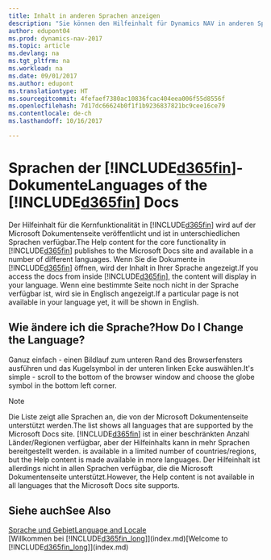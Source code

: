 ```yaml
---
title: Inhalt in anderen Sprachen anzeigen
description: "Sie können den Hilfeinhalt für Dynamics NAV in anderen Sprachen anzeigen."
author: edupont04
ms.prod: dynamics-nav-2017
ms.topic: article
ms.devlang: na
ms.tgt_pltfrm: na
ms.workload: na
ms.date: 09/01/2017
ms.author: edupont
ms.translationtype: HT
ms.sourcegitcommit: 4fefaef7380ac10836fcac404eea006f55d8556f
ms.openlocfilehash: 7d17dc66624b0f1f1b9236837821bc9cee16ce79
ms.contentlocale: de-ch
ms.lasthandoff: 10/16/2017

---
```

# <a name="languages-of-the-included365finincludesd365finmdmd-docs"></a><span data-ttu-id="a6613-103">Sprachen der [!INCLUDE[d365fin](includes/d365fin_md.md)]-Dokumente</span><span class="sxs-lookup"><span data-stu-id="a6613-103">Languages of the [!INCLUDE[d365fin](includes/d365fin_md.md)] Docs</span></span>
<span data-ttu-id="a6613-104">Der Hilfeinhalt für die Kernfunktionalität in [!INCLUDE[d365fin](includes/d365fin_md.md)] wird auf der Microsoft Dokumentenseite veröffentlicht und ist in unterschiedlichen Sprachen verfügbar.</span><span class="sxs-lookup"><span data-stu-id="a6613-104">The Help content for the core functionality in [!INCLUDE[d365fin](includes/d365fin_md.md)] publishes to the Microsoft Docs site and available in a number of different languages.</span></span> <span data-ttu-id="a6613-105">Wenn Sie die Dokumente in [!INCLUDE[d365fin](includes/d365fin_md.md)] öffnen, wird der Inhalt in Ihrer Sprache angezeigt.</span><span class="sxs-lookup"><span data-stu-id="a6613-105">If you access the docs from inside [!INCLUDE[d365fin](includes/d365fin_md.md)], the content will display in your language.</span></span> <span data-ttu-id="a6613-106">Wenn eine bestimmte Seite noch nicht in der Sprache verfügbar ist, wird sie in Englisch angezeigt.</span><span class="sxs-lookup"><span data-stu-id="a6613-106">If a particular page is not available in your language yet, it will be shown in English.</span></span>

## <a name="how-do-i-change-the-language"></a><span data-ttu-id="a6613-107">Wie ändere ich die Sprache?</span><span class="sxs-lookup"><span data-stu-id="a6613-107">How Do I Change the Language?</span></span>
<span data-ttu-id="a6613-108">Ganuz einfach - einen Bildlauf zum unteren Rand des Browserfensters ausführen und das Kugelsymbol in der unteren linken Ecke auswählen.</span><span class="sxs-lookup"><span data-stu-id="a6613-108">It's simple - scroll to the bottom of the browser window and choose the globe symbol in the bottom left corner.</span></span>

> [!NOTE]  
> <span data-ttu-id="a6613-109">Die Liste zeigt alle Sprachen an, die von der Microsoft Dokumentenseite unterstützt werden.</span><span class="sxs-lookup"><span data-stu-id="a6613-109">The list shows all languages that are supported by the Microsoft Docs site.</span></span> [!INCLUDE[d365fin](includes/d365fin_md.md)]<span data-ttu-id="a6613-110"> ist in einer beschränkten Anzahl Länder/Regionen verfügbar, aber der  Hilfeinhalts kann in mehr Sprachen bereitgestellt werden.</span><span class="sxs-lookup"><span data-stu-id="a6613-110"> is available in a limited number of countries/regions, but the Help content is made available in more languages.</span></span> <span data-ttu-id="a6613-111">Der Hilfeinhalt ist allerdings nicht in allen Sprachen verfügbar, die die Microsoft Dokumentenseite unterstützt.</span><span class="sxs-lookup"><span data-stu-id="a6613-111">However, the Help content is not available in all languages that the Microsoft Docs site supports.</span></span>

## <a name="see-also"></a><span data-ttu-id="a6613-112">Siehe auch</span><span class="sxs-lookup"><span data-stu-id="a6613-112">See Also</span></span>
[<span data-ttu-id="a6613-113">Sprache und  Gebiet</span><span class="sxs-lookup"><span data-stu-id="a6613-113">Language and Locale</span></span>](about-locale-language.md)  
<span data-ttu-id="a6613-114">[Willkommen bei [!INCLUDE[d365fin_long](includes/d365fin_long_md.md)]](index.md)</span><span class="sxs-lookup"><span data-stu-id="a6613-114">[Welcome to [!INCLUDE[d365fin_long](includes/d365fin_long_md.md)]](index.md)</span></span>  

